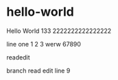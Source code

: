 # hello-world
Hello World 133 2222222222222222

line one 1 2 3 werw  67890

readedit


branch read edit line 9
